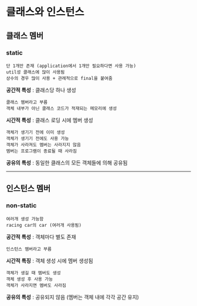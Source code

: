# 클래스와 인스턴스

## 클래스 멤버

### static

    단 1개만 존재 (application에서 1개만 필요하다면 사용 가능)
    util성 클래스에 많이 사용됨
    상수의 경우 많이 사용 + 관례적으로 final을 붙여줌

**공간적 특성** : 클래스당 하나 생성

    클래스 멤버라고 부름
    객체 내부가 아닌 클래스 코드가 적재되는 메모리에 생성

**시간적 특성** : 클래스 로딩 시에 멤버 생성

    객체가 생기기 전에 이미 생성
    객체가 생기기 전에도 사용 가능
    객체가 사라져도 멤버는 사라지지 않음
    멤버는 프로그램이 종료될 때 사라짐

**공유의 특성** : 동일한 클래스의 모든 객체들에 의해 공유됨

<hr>

## 인스턴스 멤버

### non-static

    여러개 생성 가능함
    racing car의 car (여러개 사용됨)

**공간적 특성** : 객체마다 별도 존재

    인스턴스 멤버라고 부름

**시간적 특징** : 객체 생성 시에 멤버 생성됨

    객체가 생길 때 멤버도 생성
    객체 생성 후 사용 가능
    객체가 사라지면 멤버도 사라짐

**공유의 특성** : 공유되지 않음 (멤버는 객체 내에 각각 공간 유지)
